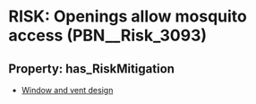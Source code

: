 # RISK: __Openings allow mosquito access__ (PBN__Risk_3093)

## Property: has_RiskMitigation

* [Window and vent design](PBN__Mitigation_1478)

